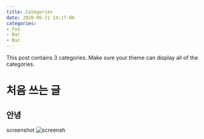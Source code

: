 ```yaml
---
title: Categories
date: 2020-06-21 14:17:00
categories:
- Foo
- Bar
- Baz
---
```


This post contains 3 categories. Make sure your theme can display all of the categories.

# 처음 쓰는 글

## 안녕



screenshot
![screensh](https://drive.google.com/file/d/1heFZOUU9_Yyt56U6Tgt9Bwns30J8uXme)
